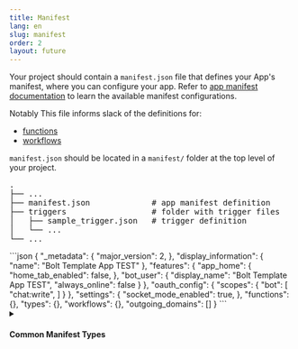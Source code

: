 ```yaml
---
title: Manifest
lang: en
slug: manifest
order: 2
layout: future
---
```



<div class="section-content">

Your project should contain a `manifest.json` file that defines your App's manifest, where you can configure your app. Refer to <a href="https://api.slack.com/reference/manifests" target="_blank">app manifest documentation</a> to learn the available manifest configurations.

Notably This file informs slack of the definitions for:

* [functions](/bolt-python/concepts#manifest-functions)
* [workflows](/bolt-python/concepts#manifest-workflows)

`manifest.json` should be located in a `manifest/` folder at the top level of your project.

<pre class="structure">
.
├── ...
├── manifest.json             # app manifest definition
├── triggers                  # folder with trigger files
│   ├── sample_trigger.json   # trigger definition
│   └── ...
└── ...
</pre>

</div>

<div>
```json
{
  "_metadata": {
    "major_version": 2,
  },
  "display_information": {
    "name": "Bolt Template App TEST"
  },
  "features": {
    "app_home": {
      "home_tab_enabled": false,
    },
    "bot_user": {
      "display_name": "Bolt Template App TEST",
      "always_online": false
    }
  },
  "oauth_config": {
    "scopes": {
      "bot": [
        "chat:write",
      ]
    }
  },
  "settings": {
    "socket_mode_enabled": true,
  },
  "functions": {},
  "types": {},
  "workflows": {},
  "outgoing_domains": []
}
```
</div>

<details id="common-manifest-types" class="secondary-wrapper" >
  
<summary class="section-head" markdown="0">
  <h4 class="section-head">Common Manifest Types</h4>
</summary>

<div>

<div class="secondary-content">

##### parameters

* `properties`; [properties object](#properties)
* `required`; `list` of `string` defining the property names required by the function

</div>

```json
  "$comment": "sample parameters object"
  "*_parameters":{
    "properties": {
      "property_0_name": {
        "type": "string",
        "description": "this is my first property"
      }
    },
    "required": [
      "property_name"
    ]
  }
```

</div>

<div>

<div class="secondary-content">

##### properties

`dictionary` with `key`:`value` pair

* `key`; `string` defining the property name
* `value`; [property object](#property)

</div>

```json
  "$comment": "sample properties dictionary"
  "properties": {
    "property_0_name": {
      "type": "string",
      "description": "this is my first property"
    },
    "property_1_name": {
      "type": "integer",
      "description": "this is my second property"
    }
  }
  
```

</div>

<div>

<div class="secondary-content">

##### property

* `type`; `string` defining the property type
* `description`; `string` defining the property description

</div>

```json
  "$comment": "sample property object"
  "property_0_name": {
    "type": "string",
    "description": "this is my first property"
  }
  
```

</div>

</details>
